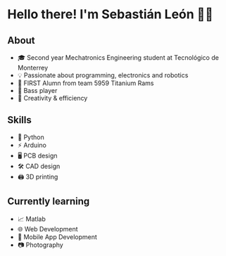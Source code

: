 # Hello there! I'm Sebastián León 👋🦁

## About
* 🎓 Second year Mechatronics Engineering student at Tecnológico de Monterrey
* 💡 Passionate about programming, electronics and robotics
* 🤖 FIRST Alumn from team 5959 Titanium Rams
* 🎸 Bass player
* 🎨 Creativity & efficiency

## Skills
* 🐍 Python
* ⚡ Arduino
* 🖥️ PCB design
* 🛠️ CAD design
* 🖨️ 3D printing

## Currently learning
* 📈 Matlab
* 🌐 Web Development
* 📱 Mobile App Development
* 📷 Photography
<!--
## Proyectos Destacados
- **[Proyecto de Robótica](enlace al repositorio):** Un pequeño carro controlado por Arduino/Raspberry Pi.
- **[Nombre de otro proyecto](enlace al repositorio):** Breve descripción del proyecto.

## Habilidades y Tecnologías
- **Lenguajes:** Python, C++, JavaScript
- **Tecnologías:** Arduino, Raspberry Pi, Node.js, React

## Enlaces
- **[Portafolio](enlace):** Mi sitio web personal
- **[LinkedIn](enlace):** Mi perfil de LinkedIn
- **[Twitter](enlace):** Mi perfil de Twitter

## Contacto
- **Email:** tuemail@ejemplo.com

## Colaboraciones y Contribuciones
Estoy abierto a colaborar en proyectos de código abierto relacionados con la robótica y el desarrollo de software. Si tienes una idea interesante, ¡contáctame!

## Estadísticas de GitHub
![Tus estadísticas de GitHub](URL del gráfico)


<!---- 👋 Hi, I’m @sLeon2005
- 👀 I’m interested in ...
- 🌱 I’m currently learning ...
- 💞️ I’m looking to collaborate on ...
- 📫 How to reach me ...
- 😄 Pronouns: ...
- ⚡ Fun fact: ...

<!---
sLeon2005/sLeon2005 is a ✨ special ✨ repository because its `README.md` (this file) appears on your GitHub profile.
You can click the Preview link to take a look at your changes.
--->
